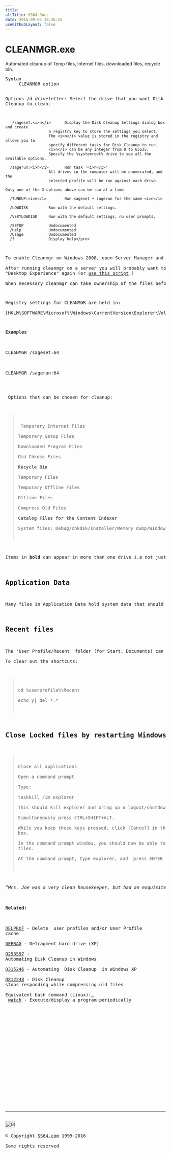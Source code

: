 ```yaml
---
title:
altTitle: SS64 Docs
date: 2016-09-04 19:26:55
useGithubLayout: false
---
```

<!-- #BeginLibraryItem "/Library/head_nt.lbi" --><!-- #EndLibraryItem --><h1>CLEANMGR.exe</h1>  
<p>Automated cleanup of Temp files, Internet files, downloaded files, recycle bin. </p>
<pre>Syntax
     CLEANMGR <i>option</i>

Options
       /d <i>driveletter</i>: Select the drive that you want Disk Cleanup to clean.

       /sageset:<i>n</i>      Display the Disk Cleanup Settings dialog box and create
                       a registry key to store the settings you select.
                       The <i>n</i> value is stored in the registry and allows you to
                       specify different tasks for Disk Cleanup to run.
                       <i>n</i> can be any integer from 0 to 65535.
                       Specify the %systemroot% drive to see all the available options.

      /sagerun:<i>n</i>       Run task '<i>n</i>'
                       All drives in the computer will be enumerated, and the
                       selected profile will be run against each drive. 

    Only one of the 3 options above can be run at a time

      /TUNEUP:<i>n</i>        Run sageset + sagerun for the same <i>n</i>

      /LOWDISK         Run with the default settings.

      /VERYLOWDISK     Run with the default settings, no user prompts.

      /SETUP           Undocumented
      /Help            Undocumented
      /Usage           Undocumented
      /?               Display help</pre>
<p>To enable Cleanmgr on Windows 2008, open Server Manager and choose Add feature, then select "Desktop Experience"<br>
After running cleanmgr on a server you will probably want to disable 
"Desktop Experience" again (or <a href="http://www.null-byte.org/development/missing-disk-cleanup-utility-in-windows-server-fix/">use this script</a>.)<br>
When necessary cleanmgr can take ownership of the files before deleting them.</p>
<p>Registry settings for CLEANMGR are held in:<br>
<span class="code">[HKLM\SOFTWARE\Microsoft\Windows\CurrentVersion\Explorer\VolumeCaches]</span></p>
<p><b>Examples<br>
</b><br>
<span class="code">CLEANMGR /sageset:64<br>
<br>
CLEANMGR /sagerun:64</span><br>
</p>
<p> Options that can be chosen for cleanup:</p>
<blockquote>
<p> Temporary Internet Files<br>
Temporary Setup Files<br>
Downloaded Program Files<br>
Old Chkdsk Files<br>
<b>Recycle Bin</b><br>
Temporary Files<br>
Temporary Offline Files<br>
Offline Files<br>
Compress Old Files<br>
<b>Catalog Files for the Content Indexer </b><br>
System files: Debug/chkdsk/Installer/Memory dump/Windows update/error reporting logs.
</p>
</blockquote>
<p>Items in <b>bold</b> can appear in more than one drive i.e not just in %SystemRoot%</p>
<h2>Application Data</h2>
<p>Many files in Application Data hold system data that should not be deleted, however some applications  do leave  files  which you can delete from a roaming profile, these can be selectively removed with a VBScript <a href="../vb/syntax-profile.html">like this</a>.</p>
<h2>Recent files</h2>
<p>The 'User Profile/Recent' folder (for Start, Documents) can contain many more shortcuts than are set to display in the GUI. A very large number of these can affect logon/logoff times.<br>
To clear out the shortcuts:</p>
<blockquote>
<p class="code">cd %userprofile%\Recent <br>
echo y| del *.* </p>
</blockquote>
<h2>Close Locked files by restarting Windows Explorer</h2>
<blockquote>
<p>Close all applications<br>
Open a command prompt<br> 
Type:<br>
<span class="code">taskkill /im explorer</span><br>
This should kill explorer and bring up a logout/shutdown dialogue box.<br>
Simultaneously press CTRL+SHIFT+ALT. <br>
While you keep these keys pressed, click [Cancel] in the Shut Down Windows dialog 
box. <br>
In the command prompt window, you should now be able to delete the locked
files. <br>
At the command prompt, type <span class="code">explorer</span>, and  press ENTER to restart Windows Explorer. </p>
</blockquote>
<p><i class="quote">”Mrs. Joe was a very clean housekeeper, but had an exquisite art of making her cleanliness more uncomfortable and unacceptable than dirt itself“  ~ Charles Dickens</i><br>
<br>
<b>Related:</b><br>
<br>
<a href="delprof.html">DELPROF</a> - Delete  user profiles and/or User Profile 
cache<br>
<a href="defrag.html">DEFRAG</a> - Defragment hard drive (XP)<br>
<a href="https://support.microsoft.com/kb/253597">Q253597</a> - 
Automating Disk Cleanup in Windows<br>
<a href="https://support.microsoft.com/kb/315246">Q315246</a> - Automating  Disk Cleanup  in Windows XP  <br>
<a href="https://support.microsoft.com/kb/812248">Q812248</a> - Disk Cleanup 
stops responding while compressing old files <br>
Equivalent bash command (Linux):<a href="../bash/export.html"> 
</a> <a href="../bash/watch.html">watch</a> - Execute/display a program periodically 
</p><!-- #BeginLibraryItem "/Library/foot_nt.lbi" --><p>
<!-- windows300 -->
<ins class="adsbygoogle" style="display:inline-block;width:300px;height:250px" data-ad-client="ca-pub-6140977852749469" data-ad-slot="7649547908"></ins>
<script>
(adsbygoogle = window.adsbygoogle || []).push({});
</script></p>
<hr>
<div id="bl" class="footer"><a href="cleanmgr.html#"><img src="../images/top.png" width="30" height="22" alt="Back to the Top"></a></div>
<div id="br" class="footer, tagline">© Copyright <a href="../index.html">SS64.com</a> 1999-2016<br>
Some rights reserved</div><!-- #EndLibraryItem -->

